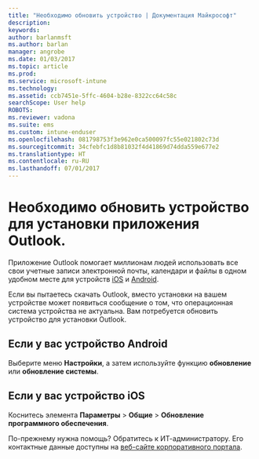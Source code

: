 ```yaml
---
title: "Необходимо обновить устройство | Документация Майкрософт"
description: 
keywords: 
author: barlanmsft
ms.author: barlan
manager: angrobe
ms.date: 01/03/2017
ms.topic: article
ms.prod: 
ms.service: microsoft-intune
ms.technology: 
ms.assetid: ccb7451e-5ffc-4604-b28e-8322cc64c58c
searchScope: User help
ROBOTS: 
ms.reviewer: vadona
ms.suite: ems
ms.custom: intune-enduser
ms.openlocfilehash: 081798753f3e962e0ca500097fc55e021802c73d
ms.sourcegitcommit: 34cfebfc1d8b81032f4d41869d74dda559e677e2
ms.translationtype: HT
ms.contentlocale: ru-RU
ms.lasthandoff: 07/01/2017
---
```

# <a name="you-need-to-upgrade-your-device-to-install-the-outlook-app"></a>Необходимо обновить устройство для установки приложения Outlook.

Приложение Outlook помогает миллионам людей использовать все свои учетные записи электронной почты, календари и файлы в одном удобном месте для устройств [iOS](https://itunes.apple.com/us/app/microsoft-outlook-email-calendar/id951937596?mt=8) и [Android](https://play.google.com/store/apps/details?id=com.microsoft.office.outlook).

Если вы пытаетесь скачать Outlook, вместо установки на вашем устройстве может появиться сообщение о том, что операционная система устройства не актуальна. Вам потребуется обновить устройство для установки Outlook.

## <a name="if-you-have-an-android-device"></a>Если у вас устройство Android
Выберите меню **Настройки**, а затем используйте функцию **обновление** или **обновление системы**.

## <a name="if-you-have-an-ios-device"></a>Если у вас устройство iOS
Коснитесь элемента **Параметры** > **Общие** > **Обновление программного обеспечения**.

По-прежнему нужна помощь? Обратитесь к ИТ-администратору. Его контактные данные доступны на [веб-сайте корпоративного портала](http://portal.manage.microsoft.com).
